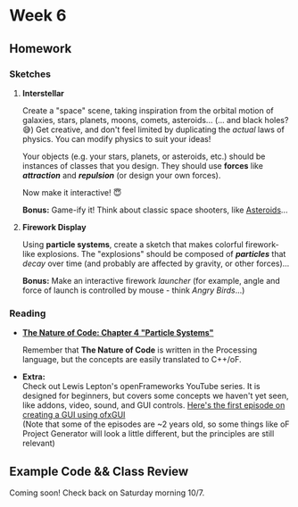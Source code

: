 # Week 6

## Homework

### Sketches

1. **Interstellar**

    Create a "space" scene, taking inspiration from the orbital motion of galaxies, stars, planets, moons, comets, asteroids... (... and black holes? :sweat_smile:)  Get creative, and don't feel limited by duplicating the _actual_ laws of physics.  You can modify physics to suit your ideas!
      
    Your objects (e.g. your stars, planets, or asteroids, etc.) should be instances of classes that you design.  They should use **forces** like **_attraction_** and **_repulsion_** (or design your own forces).
    
    Now make it interactive! :innocent:
    
    **Bonus:** Game-ify it!  Think about classic space shooters, like [Asteroids](https://www.kevs3d.co.uk/dev/asteroids/index-debug.html)...

2. **Firework Display** 

    Using **particle systems**, create a sketch that makes colorful firework-like explosions.  The "explosions" should be composed of **_particles_** that _decay_ over time (and probably are affected by gravity, or other forces)...
    
    **Bonus:** Make an interactive firework *launcher* (for example, angle and force of launch is controlled by mouse - think *Angry Birds*...)
    
### Reading

- [**The Nature of Code: Chapter 4 "Particle Systems"**](http://natureofcode.com/book/chapter-4-particle-systems/)

    Remember that **The Nature of Code** is written in the  Processing language, but the concepts are easily translated to C++/oF.
    
- **Extra:**  
    Check out Lewis Lepton's openFrameworks YouTube series.  It is designed for beginners, but covers some concepts we haven't yet seen, like addons, video, sound, and GUI controls.  [Here's the first episode on creating a GUI using ofxGUI](https://www.youtube.com/watch?v=X_is1x8iVtw&list=PL4neAtv21WOmrV8z9rSzL20QpdLU1zJLr&index=20)   
    (Note that some of the episodes are ~2 years old, so some things like oF Project Generator will look a little different, but the principles are still relevant)
    
## Example Code && Class Review

Coming soon! Check back on Saturday morning 10/7.